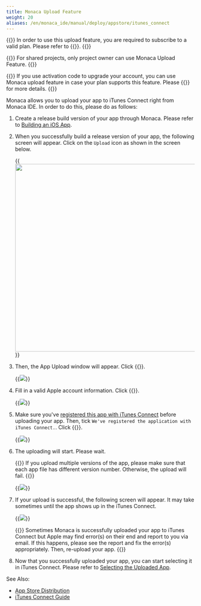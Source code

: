 ```yaml
---
title: Monaca Upload Feature
weight: 20
aliases: /en/monaca_ide/manual/deploy/appstore/itunes_connect
---
```


{{<note>}}
    In order to use this upload feature, you are required to subscribe to a valid plan. Please refer to {{<link href="https://monaca.mobi/en/pricing" title="Monaca Subscription Plans">}}.
{{</note>}}

{{<note>}}
    For shared projects, only project owner can use Monaca Upload Feature.
{{</note>}}

{{<warning>}}
    If you use activation code to upgrade your account, you can use Monaca upload feature in case your plan supports this feature. Please {{<link href="https://monaca.mobi/en/support/inquiry" title="contact us">}} for more details.
{{</warning>}}

Monaca allows you to upload your app to iTunes Connect right from Monaca
IDE. In order to do this, please do as follows:

1.  Create a release build version of your app through Monaca. Please
    refer to [Building an iOS App](../../../build/ios/build_ios).
2.  When you successfully build a release version of your app, the
    following screen will appear. Click on the `Upload` icon as shown in
    the screen below.

    {{<img src="/images/monaca_ide/manual/deploy/app_submission/1.png" width="500">}}

3.  Then, the App Upload window will appear. Click {{<guilabel name="Next">}}.

    {{<img src="/images/monaca_ide/manual/deploy/app_submission/2.png">}}

4.  Fill in a valid Apple account information. Click {{<guilabel name="Next">}}.

    {{<img src="/images/monaca_ide/manual/deploy/app_submission/3.png">}}

5.  Make sure you've [registered this app with iTunes Connect](../itunes_connect/#registering-the-app) before uploading your app. Then, tick `We've registered the application with iTunes Connect.`. Click {{<guilabel name="Upload">}}.

    {{<img src="/images/monaca_ide/manual/deploy/app_submission/4.png">}}

6.  The uploading will start. Please wait.

    {{<note>}}
        If you upload multiple versions of the app, please make sure that each app file has different version number. Otherwise, the upload will fail.
    {{</note>}}

    {{<img src="/images/monaca_ide/manual/deploy/app_submission/5.png">}}

7.  If your upload is successful, the following screen will appear. It
    may take sometimes until the app shows up in the iTunes Connect.

    {{<img src="/images/monaca_ide/manual/deploy/app_submission/6.png">}}

    {{<note>}}
        Sometimes Monaca is successfully uploaded your app to iTunes Connect but Apple may find error(s) on their end and report to you via email. If this happens, please see the report and fix the error(s) appropriately. Then, re-upload your app.
    {{</note>}}

8.  Now that you successfully uploaded your app, you can start selecting it in iTunes Connect. Please refer to [Selecting the Uploaded App](../itunes_connect/#selecting-the-uploaded-app).


See Also: 

- [App Store Distribution](../)
- [iTunes Connect Guide](../itunes_connect)



